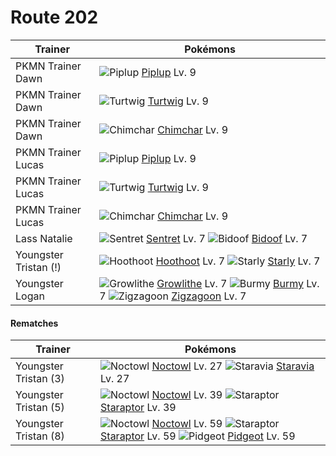 # Route 202

Trainer                    | Pokémons
---                        | ---
PKMN Trainer Dawn          | ![][393]  [Piplup] Lv. 9
PKMN Trainer Dawn          | ![][387]  [Turtwig] Lv. 9
PKMN Trainer Dawn          | ![][390]  [Chimchar] Lv. 9
PKMN Trainer Lucas         | ![][393]  [Piplup] Lv. 9
PKMN Trainer Lucas         | ![][387]  [Turtwig] Lv. 9
PKMN Trainer Lucas         | ![][390]  [Chimchar] Lv. 9
Lass Natalie               | ![][161]  [Sentret] Lv. 7  ![][399]  [Bidoof] Lv. 7
Youngster Tristan (!)      | ![][163]  [Hoothoot] Lv. 7  ![][396]  [Starly] Lv. 7
Youngster Logan            | ![][058]  [Growlithe] Lv. 7  ![][412]  [Burmy] Lv. 7  ![][263]  [Zigzagoon] Lv. 7

#### Rematches

Trainer                    | Pokémons
---                        | ---
Youngster Tristan (3)      | ![][164]  [Noctowl] Lv. 27  ![][397]  [Staravia] Lv. 27
Youngster Tristan (5)      | ![][164]  [Noctowl] Lv. 39  ![][398]  [Staraptor] Lv. 39
Youngster Tristan (8)      | ![][164]  [Noctowl] Lv. 59  ![][398]  [Staraptor] Lv. 59  ![][018]  [Pidgeot] Lv. 59


[018]: https://raw.githubusercontent.com/PokeAPI/sprites/master/sprites/pokemon/18.png "Pidgeot"
[058]: https://raw.githubusercontent.com/PokeAPI/sprites/master/sprites/pokemon/58.png "Growlithe"
[161]: https://raw.githubusercontent.com/PokeAPI/sprites/master/sprites/pokemon/161.png "Sentret"
[163]: https://raw.githubusercontent.com/PokeAPI/sprites/master/sprites/pokemon/163.png "Hoothoot"
[164]: https://raw.githubusercontent.com/PokeAPI/sprites/master/sprites/pokemon/164.png "Noctowl"
[263]: https://raw.githubusercontent.com/PokeAPI/sprites/master/sprites/pokemon/263.png "Zigzagoon"
[387]: https://raw.githubusercontent.com/PokeAPI/sprites/master/sprites/pokemon/387.png "Turtwig"
[390]: https://raw.githubusercontent.com/PokeAPI/sprites/master/sprites/pokemon/390.png "Chimchar"
[393]: https://raw.githubusercontent.com/PokeAPI/sprites/master/sprites/pokemon/393.png "Piplup"
[396]: https://raw.githubusercontent.com/PokeAPI/sprites/master/sprites/pokemon/396.png "Starly"
[397]: https://raw.githubusercontent.com/PokeAPI/sprites/master/sprites/pokemon/397.png "Staravia"
[398]: https://raw.githubusercontent.com/PokeAPI/sprites/master/sprites/pokemon/398.png "Staraptor"
[399]: https://raw.githubusercontent.com/PokeAPI/sprites/master/sprites/pokemon/399.png "Bidoof"
[412]: https://raw.githubusercontent.com/PokeAPI/sprites/master/sprites/pokemon/412.png "Burmy"
[Pidgeot]: /pokemon_changes/018.md
[Growlithe]: /pokemon_changes/058.md
[Sentret]: /pokemon_changes/161.md
[Hoothoot]: /pokemon_changes/163.md
[Noctowl]: /pokemon_changes/164.md
[Zigzagoon]: /pokemon_changes/263.md
[Turtwig]: /pokemon_changes/387.md
[Chimchar]: /pokemon_changes/390.md
[Piplup]: /pokemon_changes/393.md
[Starly]: /pokemon_changes/396.md
[Staravia]: /pokemon_changes/397.md
[Staraptor]: /pokemon_changes/398.md
[Bidoof]: /pokemon_changes/399.md
[Burmy]: /pokemon_changes/412.md
